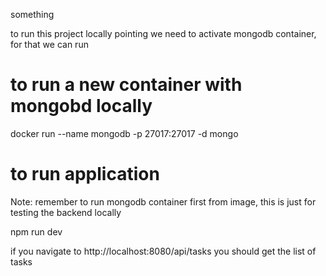 something

to run this project locally pointing we need to activate mongodb container, for that we can run

# to run a new container with mongobd locally

docker run --name mongodb -p 27017:27017 -d mongo 

# to run application

Note: remember to run mongodb container first from image, this is just for testing the backend locally

npm run dev 

if you navigate to http://localhost:8080/api/tasks you should get the list of tasks